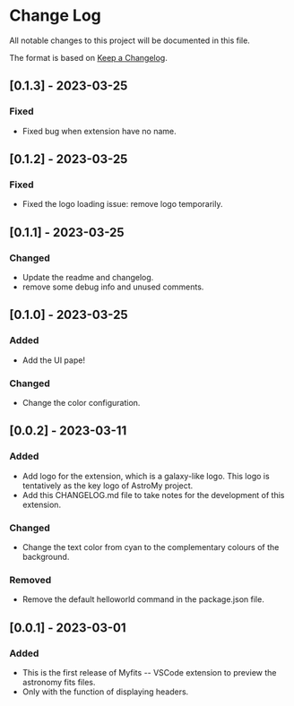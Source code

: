 # Change Log

All notable changes to this project will be documented in this file.

The format is based on [Keep a Changelog](https://keepachangelog.com).

## [0.1.3] - 2023-03-25
### Fixed
- Fixed bug when extension have no name.


## [0.1.2] - 2023-03-25
### Fixed
- Fixed the logo loading issue: remove logo temporarily.


## [0.1.1] - 2023-03-25
### Changed
- Update the readme and changelog.
- remove some debug info and unused comments.


## [0.1.0] - 2023-03-25
### Added
- Add the UI pape!

### Changed
- Change the color configuration.


## [0.0.2] - 2023-03-11
### Added
- Add logo for the extension, which is a galaxy-like logo. This logo is tentatively as the key logo of AstroMy project.
- Add this CHANGELOG.md file to take notes for the development of this extension.

### Changed
- Change the text color from cyan to the complementary colours of the background.

### Removed
- Remove the default helloworld command in the package.json file.


## [0.0.1] - 2023-03-01
### Added
- This is the first release of Myfits -- VSCode extension to preview the astronomy fits files.
- Only with the function of displaying headers.
